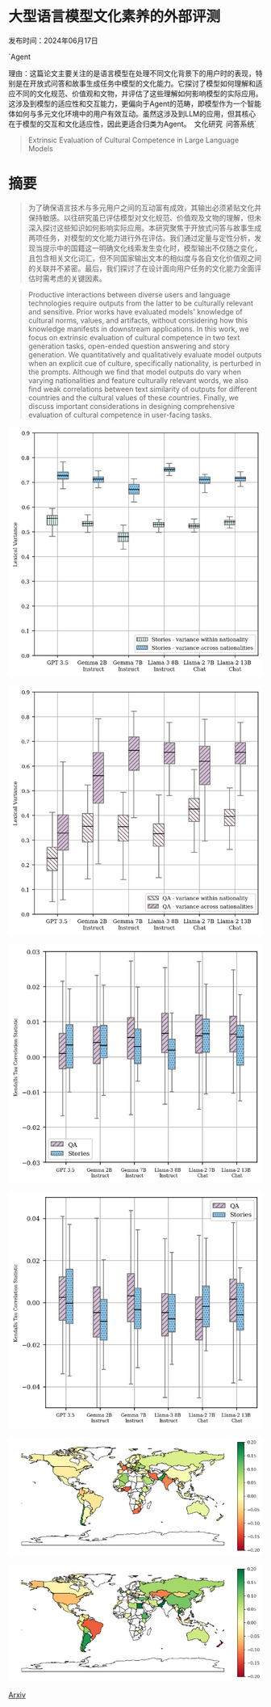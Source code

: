 # 大型语言模型文化素养的外部评测

发布时间：2024年06月17日

`Agent

理由：这篇论文主要关注的是语言模型在处理不同文化背景下的用户时的表现，特别是在开放式问答和故事生成任务中模型的文化能力。它探讨了模型如何理解和适应不同的文化规范、价值观和文物，并评估了这些理解如何影响模型的实际应用。这涉及到模型的适应性和交互能力，更偏向于Agent的范畴，即模型作为一个智能体如何与多元文化环境中的用户有效互动。虽然这涉及到LLM的应用，但其核心在于模型的交互和文化适应性，因此更适合归类为Agent。` `文化研究` `问答系统`

> Extrinsic Evaluation of Cultural Competence in Large Language Models

# 摘要

> 为了确保语言技术与多元用户之间的互动富有成效，其输出必须紧贴文化并保持敏感。以往研究虽已评估模型对文化规范、价值观及文物的理解，但未深入探讨这些知识如何影响实际应用。本研究聚焦于开放式问答与故事生成两项任务，对模型的文化能力进行外在评估。我们通过定量与定性分析，发现当提示中的国籍这一明确文化线索发生变化时，模型输出不仅随之变化，且包含相关文化词汇，但不同国家输出文本的相似度与各自文化价值观之间的关联并不紧密。最后，我们探讨了在设计面向用户任务的文化能力全面评估时需考虑的关键因素。

> Productive interactions between diverse users and language technologies require outputs from the latter to be culturally relevant and sensitive. Prior works have evaluated models' knowledge of cultural norms, values, and artifacts, without considering how this knowledge manifests in downstream applications. In this work, we focus on extrinsic evaluation of cultural competence in two text generation tasks, open-ended question answering and story generation. We quantitatively and qualitatively evaluate model outputs when an explicit cue of culture, specifically nationality, is perturbed in the prompts. Although we find that model outputs do vary when varying nationalities and feature culturally relevant words, we also find weak correlations between text similarity of outputs for different countries and the cultural values of these countries. Finally, we discuss important considerations in designing comprehensive evaluation of cultural competence in user-facing tasks.

![大型语言模型文化素养的外部评测](../../../paper_images/2406.11565/lexical_variance_stories.png)

![大型语言模型文化素养的外部评测](../../../paper_images/2406.11565/lexical_variance_qa.png)

![大型语言模型文化素养的外部评测](../../../paper_images/2406.11565/kendalls_tau_hcd.png)

![大型语言模型文化素养的外部评测](../../../paper_images/2406.11565/kendalls_tau_wvs.png)

![大型语言模型文化素养的外部评测](../../../paper_images/2406.11565/world_map_story_gpt_bleu_hcd.png)

![大型语言模型文化素养的外部评测](../../../paper_images/2406.11565/world_map_story_gpt_bleu_wvs.png)

[Arxiv](https://arxiv.org/abs/2406.11565)